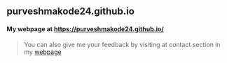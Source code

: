 ## purveshmakode24.github.io
#### My webpage at https://purveshmakode24.github.io/

>You can also give me your feedback by visiting at contact section in my [webpage](https://purveshmakode24.github.io/) 
